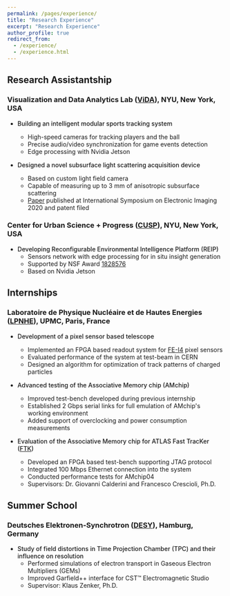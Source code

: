 ```yaml
---
permalink: /pages/experience/
title: "Research Experience"
excerpt: "Research Experience"
author_profile: true
redirect_from: 
  - /experience/
  - /experience.html
---
```


## Research Assistantship

### Visualization and Data Analytics Lab ([ViDA](https://vida.engineering.nyu.edu/)), NYU, New York, USA

  * <span style="font-weight:500">Building an intelligent modular sports tracking system</span>
	- High-speed cameras for tracking players and the ball
	- Precise audio/video synchronization for game events detection
	- Edge processing with Nvidia Jetson

  * <span style="font-weight:500">Designed a novel subsurface light scattering acquisition device</span>
	- Based on custom light field camera
	- Capable of measuring up to 3 mm of anisotropic subsurface scattering
	- [Paper](/publication/bssrdf) published at International Symposium on Electronic Imaging 2020 and patent filed

### Center for Urban Science + Progress ([CUSP](https://cusp.nyu.edu/)), NYU, New York, USA

  * <span style="font-weight:500">Developing Reconfigurable Environmental Intelligence Platform (REIP)</span>
	- Sensors network with edge processing for in situ insight generation
	- Supported by NSF Award [1828576](https://www.nsf.gov/awardsearch/showAward?AWD_ID=1828576)
	- Based on Nvidia Jetson

## Internships

### Laboratoire de Physique Nucléaire et de Hautes Energies ([LPNHE](https://lpnhe.in2p3.fr/)), UPMC, Paris, France

  * <span style="font-weight:500">Development of a pixel sensor based telescope</span>
	  * Implemented an FPGA based readout system for [FE-I4](http://icwiki.physik.uni-bonn.de/twiki/bin/view/Systems/UsbPix) pixel sensors
	  * Evaluated performance of the system at test-beam in CERN
	  * Designed an algorithm for optimization of track patterns of charged particles
	  
  * <span style="font-weight:500">Advanced testing of the Associative Memory chip (AMchip)</span>
	  * Improved test-bench developed during previous internship
	  * Established 2 Gbps serial links for full emulation of AMchip's working environment
	  * Added support of overclocking and power consumption measurements
	  
  * <span style="font-weight:500">Evaluation of the Associative Memory chip for ATLAS Fast TracKer ([FTK](http://atlasftk.uchicago.edu/))</span>
	  * Developed an FPGA based test-bench supporting JTAG protocol
	  * Integrated 100 Mbps Ethernet connection into the system
	  * Conducted performance tests for AMchip04
	  * Supervisors: Dr. Giovanni Calderini and Francesco Crescioli, Ph.D.

## Summer School

### Deutsches Elektronen-Synchrotron ([DESY](http://www.desy.de)), Hamburg, Germany

  * <span style="font-weight:500">Study of field distortions in Time Projection Chamber (TPC) and their influence on resolution</span>
	- Performed simulations of electron transport in Gaseous Electron Multipliers (GEMs)
	- Improved Garfield++ interface for CST™ Electromagnetic Studio
	- Supervisor: Klaus Zenker, Ph.D.
